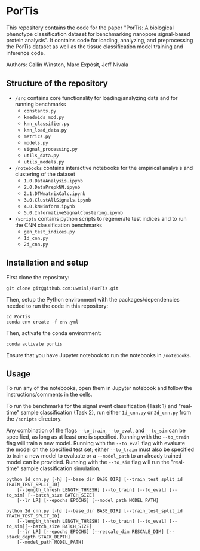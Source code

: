 # PorTis

This repository contains the code for the paper "PorTis: A biological phenotype classification dataset
for benchmarking nanopore signal-based protein analysis". It contains code for loading, analyzing, and
preprocessing the PorTis dataset as well as the tissue classification model training and inference code.

Authors: Cailin Winston, Marc Expòsit, Jeff Nivala

## Structure of the repository

* `/src` contains core functionality for loading/analyzing data and for running benchmarks
  * `constants.py`
  * `kmedoids_mod.py`
  * `knn_classifier.py`
  * `knn_load_data.py`
  * `metrics.py`
  * `models.py`
  * `signal_processing.py`
  * `utils_data.py`
  * `utils_models.py`
* `/notebooks` contains interactive notebooks for the empirical analysis and clustering of the dataset
  * `1.0.DataAnalysis.ipynb`
  * `2.0.DataPrepkNN.ipynb`
  * `2.1.DTWmatrixCalc.ipynb`
  * `3.0.ClustAllSignals.ipynb`
  * `4.0.kNNinform.ipynb`
  * `5.0.InformativeSignalClustering.ipynb`
* `/scripts` contains python scripts to regenerate test indices and to run the CNN classification benchmarks
  * `gen_test_indices.py`
  * `1d_cnn.py`
  * `2d_cnn.py`

## Installation and setup

First clone the repository:

```
git clone git@github.com:uwmisl/PorTis.git
```

Then, setup the Python environment with the packages/dependencies needed to run the code in this repository:

```
cd PorTis
conda env create -f env.yml
```

Then, activate the conda environment:

```
conda activate portis
```

Ensure that you have Jupyter notebook to run the notebooks in `/notebooks`.

## Usage

To run any of the notebooks, open them in Jupyter notebook and follow the instructions/comments in the cells.

To run the benchmarks for the signal event classification (Task 1) and "real-time" sample classification (Task 2), run either `1d_cnn.py` or `2d_cnn.py` from the `/scripts` directory.

Any combination of the flags `--to_train`, `--to_eval`, and `--to_sim` can be specified, as long as at least one is specified. Running with the `--to_train` flag will train a new model. Running with the `--to_eval` flag with evaluate the model on the specified test set; either `--to_train` must also be specified to train a new model to evaluate or a `--model_path` to an already trained model can be provided. Running with the `--to_sim` flag will run the "real-time" sample classification simulation.

```
python 1d_cnn.py [-h] [--base_dir BASE_DIR] [--train_test_split_id TRAIN_TEST_SPLIT_ID]
    [--length_thresh LENGTH_THRESH] [--to_train] [--to_eval] [--to_sim] [--batch_size BATCH_SIZE]
    [--lr LR] [--epochs EPOCHS] [--model_path MODEL_PATH]

python 2d_cnn.py [-h] [--base_dir BASE_DIR] [--train_test_split_id TRAIN_TEST_SPLIT_ID]
    [--length_thresh LENGTH_THRESH] [--to_train] [--to_eval] [--to_sim][--batch_size BATCH_SIZE]
    [--lr LR] [--epochs EPOCHS] [--rescale_dim RESCALE_DIM] [--stack_depth STACK_DEPTH]
    [--model_path MODEL_PATH]
```
